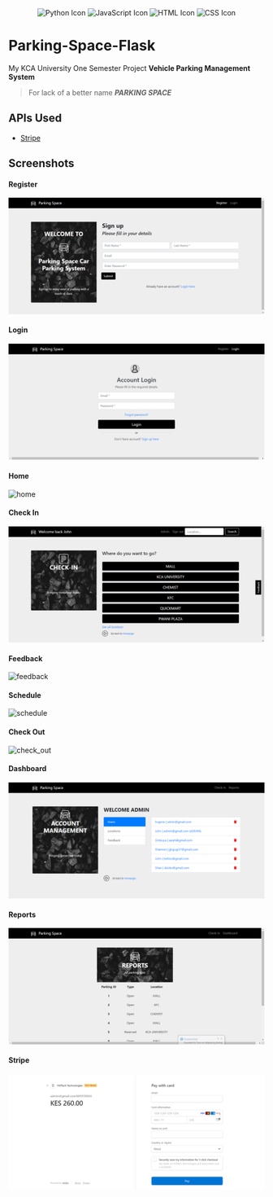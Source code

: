 <div align="center">
  <img src="https://img.icons8.com/color/96/000000/python.png" alt="Python Icon" width="60" height="60" />
  <img src="https://img.icons8.com/color/96/000000/javascript.png" alt="JavaScript Icon" width="60" height="60" />
  <img src="https://img.icons8.com/color/96/000000/html-5--v1.png" alt="HTML Icon" width="60" height="60" />
  <img src="https://img.icons8.com/color/96/000000/css3.png" alt="CSS Icon" width="60" height="60" />
</div>

# Parking-Space-Flask

My KCA University One Semester Project 
**Vehicle Parking Management System**

> For lack of a better name
> **_PARKING SPACE_**

## APIs Used
- [Stripe](https://stripe.com/)

## Screenshots
#### Register
![register.png](https://github.com/wxllxngton/Parking-Space-Flask/blob/main/screenshots/register.png)
#### Login
![login.png](https://github.com/wxllxngton/Parking-Space-Flask/blob/main/screenshots/login.png)
#### Home
![home](https://github.com/wxllxngton/Parking-Space-Flask/assets/79745456/91876136-8f9a-4721-bda0-16ff77b67b97)
#### Check In
![home.png](https://github.com/wxllxngton/Parking-Space-Flask/blob/main/screenshots/home.png)
#### Feedback
![feedback](https://github.com/wxllxngton/Parking-Space-Flask/assets/79745456/91730894-7f07-40d9-8dbb-8314f0ea1d4b)
#### Schedule
![schedule](https://github.com/wxllxngton/Parking-Space-Flask/assets/79745456/bb39f3b2-db1a-4dc2-82cb-0e77a30f9273)
#### Check Out
![check_out](https://github.com/wxllxngton/Parking-Space-Flask/assets/79745456/6733b5f1-4185-4b51-a671-db7ac9296e14)
#### Dashboard
![admin.png](https://github.com/wxllxngton/Parking-Space-Flask/blob/main/screenshots/admin.png)
#### Reports
![reports.png](https://github.com/wxllxngton/Parking-Space-Flask/blob/main/screenshots/reports.png)
#### Stripe
![stripe.png](https://github.com/wxllxngton/Parking-Space-Flask/blob/main/screenshots/stripe.png)







